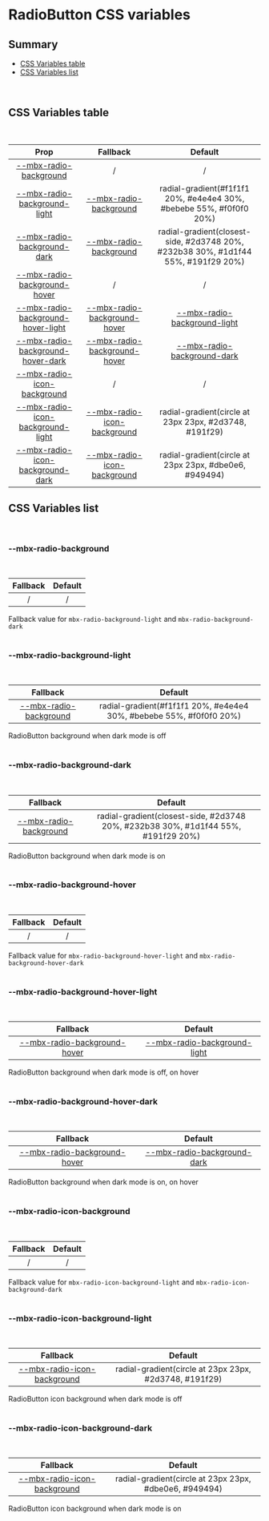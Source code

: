 # RadioButton CSS variables

## Summary

- [CSS Variables table](#css-variables-table)
- [CSS Variables list](#css-variables-list)

<br>

## CSS Variables table

<br>

| <div style='text-align:center;margin:auto;'>Prop</div>                                                                     | <div style='text-align:center;margin:auto;'>Fallback</div>                                                      | <div style='text-align:center;margin:auto;'>Default</div>                                                                           |
| -------------------------------------------------------------------------------------------------------------------------- | --------------------------------------------------------------------------------------------------------------- | ----------------------------------------------------------------------------------------------------------------------------------- |
| <div style='text-align:center;margin:auto;'>[--mbx-radio-background](#-mbx-radio-background)</div>                         | <div style='text-align:center;margin:auto;'>/</div>                                                             | <div style='text-align:center;margin:auto;'>/</div>                                                                                 |
| <div style='text-align:center;margin:auto;'>[--mbx-radio-background-light](#-mbx-radio-background-light)</div>             | <div style='text-align:center;margin:auto;'>[--mbx-radio-background](#--mbx-radio-background)</div>             | <div style='text-align:center;margin:auto;'>radial-gradient(#f1f1f1 20%, #e4e4e4 30%, #bebebe 55%, #f0f0f0 20%)</div>               |
| <div style='text-align:center;margin:auto;'>[--mbx-radio-background-dark](#-mbx-radio-background-dark)</div>               | <div style='text-align:center;margin:auto;'>[--mbx-radio-background](#--mbx-radio-background)</div>             | <div style='text-align:center;margin:auto;'>radial-gradient(closest-side, #2d3748 20%, #232b38 30%, #1d1f44 55%, #191f29 20%)</div> |
| <div style='text-align:center;margin:auto;'>[--mbx-radio-background-hover](#-mbx-radio-background-hover)</div>             | <div style='text-align:center;margin:auto;'>/</div>                                                             | <div style='text-align:center;margin:auto;'>/</div>                                                                                 |
| <div style='text-align:center;margin:auto;'>[--mbx-radio-background-hover-light](#-mbx-radio-background-hover-light)</div> | <div style='text-align:center;margin:auto;'>[--mbx-radio-background-hover](#--mbx-radio-background-hover)</div> | <div style='text-align:center;margin:auto;'>[--mbx-radio-background-light](#--mbx-radio-background-light)</div>                     |
| <div style='text-align:center;margin:auto;'>[--mbx-radio-background-hover-dark](#-mbx-radio-background-hover-dark)</div>   | <div style='text-align:center;margin:auto;'>[--mbx-radio-background-hover](#--mbx-radio-background-hover)</div> | <div style='text-align:center;margin:auto;'>[--mbx-radio-background-dark](#--mbx-radio-background-dark)</div>                       |
| <div style='text-align:center;margin:auto;'>[--mbx-radio-icon-background](#-mbx-radio-icon-background)</div>               | <div style='text-align:center;margin:auto;'>/</div>                                                             | <div style='text-align:center;margin:auto;'>/</div>                                                                                 |
| <div style='text-align:center;margin:auto;'>[--mbx-radio-icon-background-light](#-mbx-radio-icon-background-light)</div>   | <div style='text-align:center;margin:auto;'>[--mbx-radio-icon-background](#--mbx-radio-icon-background)</div>   | <div style='text-align:center;margin:auto;'>radial-gradient(circle at 23px 23px, #2d3748, #191f29)</div>                            |
| <div style='text-align:center;margin:auto;'>[--mbx-radio-icon-background-dark](#-mbx-radio-icon-background-dark)</div>     | <div style='text-align:center;margin:auto;'>[--mbx-radio-icon-background](#--mbx-radio-icon-background)</div>   | <div style='text-align:center;margin:auto;'>radial-gradient(circle at 23px 23px, #dbe0e6, #949494)</div>                            |

## CSS Variables list

<br>

### --mbx-radio-background

<br>

| <div style='text-align:center;margin:auto;'>Fallback</div> | <div style='text-align:center;margin:auto;'>Default</div> |
| ---------------------------------------------------------- | --------------------------------------------------------- |
| <div style='text-align:center;margin:auto;'>/</div>        | <div style='text-align:center;margin:auto;'>/</div>       |

Fallback value for `mbx-radio-background-light` and `mbx-radio-background-dark`<br><br>

### --mbx-radio-background-light

<br>

| <div style='text-align:center;margin:auto;'>Fallback</div>                                          | <div style='text-align:center;margin:auto;'>Default</div>                                                             |
| --------------------------------------------------------------------------------------------------- | --------------------------------------------------------------------------------------------------------------------- |
| <div style='text-align:center;margin:auto;'>[--mbx-radio-background](#--mbx-radio-background)</div> | <div style='text-align:center;margin:auto;'>radial-gradient(#f1f1f1 20%, #e4e4e4 30%, #bebebe 55%, #f0f0f0 20%)</div> |

RadioButton background when dark mode is off<br><br>

### --mbx-radio-background-dark

<br>

| <div style='text-align:center;margin:auto;'>Fallback</div>                                          | <div style='text-align:center;margin:auto;'>Default</div>                                                                           |
| --------------------------------------------------------------------------------------------------- | ----------------------------------------------------------------------------------------------------------------------------------- |
| <div style='text-align:center;margin:auto;'>[--mbx-radio-background](#--mbx-radio-background)</div> | <div style='text-align:center;margin:auto;'>radial-gradient(closest-side, #2d3748 20%, #232b38 30%, #1d1f44 55%, #191f29 20%)</div> |

RadioButton background when dark mode is on<br><br>

### --mbx-radio-background-hover

<br>

| <div style='text-align:center;margin:auto;'>Fallback</div> | <div style='text-align:center;margin:auto;'>Default</div> |
| ---------------------------------------------------------- | --------------------------------------------------------- |
| <div style='text-align:center;margin:auto;'>/</div>        | <div style='text-align:center;margin:auto;'>/</div>       |

Fallback value for `mbx-radio-background-hover-light` and `mbx-radio-background-hover-dark`<br><br>

### --mbx-radio-background-hover-light

<br>

| <div style='text-align:center;margin:auto;'>Fallback</div>                                                      | <div style='text-align:center;margin:auto;'>Default</div>                                                       |
| --------------------------------------------------------------------------------------------------------------- | --------------------------------------------------------------------------------------------------------------- |
| <div style='text-align:center;margin:auto;'>[--mbx-radio-background-hover](#--mbx-radio-background-hover)</div> | <div style='text-align:center;margin:auto;'>[--mbx-radio-background-light](#--mbx-radio-background-light)</div> |

RadioButton background when dark mode is off, on hover<br><br>

### --mbx-radio-background-hover-dark

<br>

| <div style='text-align:center;margin:auto;'>Fallback</div>                                                      | <div style='text-align:center;margin:auto;'>Default</div>                                                     |
| --------------------------------------------------------------------------------------------------------------- | ------------------------------------------------------------------------------------------------------------- |
| <div style='text-align:center;margin:auto;'>[--mbx-radio-background-hover](#--mbx-radio-background-hover)</div> | <div style='text-align:center;margin:auto;'>[--mbx-radio-background-dark](#--mbx-radio-background-dark)</div> |

RadioButton background when dark mode is on, on hover<br><br>

### --mbx-radio-icon-background

<br>

| <div style='text-align:center;margin:auto;'>Fallback</div> | <div style='text-align:center;margin:auto;'>Default</div> |
| ---------------------------------------------------------- | --------------------------------------------------------- |
| <div style='text-align:center;margin:auto;'>/</div>        | <div style='text-align:center;margin:auto;'>/</div>       |

Fallback value for `mbx-radio-icon-background-light` and `mbx-radio-icon-background-dark`<br><br>

### --mbx-radio-icon-background-light

<br>

| <div style='text-align:center;margin:auto;'>Fallback</div>                                                    | <div style='text-align:center;margin:auto;'>Default</div>                                                |
| ------------------------------------------------------------------------------------------------------------- | -------------------------------------------------------------------------------------------------------- |
| <div style='text-align:center;margin:auto;'>[--mbx-radio-icon-background](#--mbx-radio-icon-background)</div> | <div style='text-align:center;margin:auto;'>radial-gradient(circle at 23px 23px, #2d3748, #191f29)</div> |

RadioButton icon background when dark mode is off<br><br>

### --mbx-radio-icon-background-dark

<br>

| <div style='text-align:center;margin:auto;'>Fallback</div>                                                    | <div style='text-align:center;margin:auto;'>Default</div>                                                |
| ------------------------------------------------------------------------------------------------------------- | -------------------------------------------------------------------------------------------------------- |
| <div style='text-align:center;margin:auto;'>[--mbx-radio-icon-background](#--mbx-radio-icon-background)</div> | <div style='text-align:center;margin:auto;'>radial-gradient(circle at 23px 23px, #dbe0e6, #949494)</div> |

RadioButton icon background when dark mode is on<br><br>
